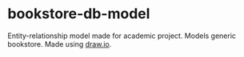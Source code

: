 # bookstore-db-model
Entity-relationship model made for academic project.
Models generic bookstore.
Made using [draw.io](https://www.draw.io/).

